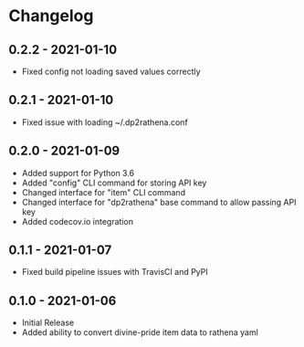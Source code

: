 Changelog
=========

0.2.2 - 2021-01-10
------------------
* Fixed config not loading saved values correctly

0.2.1 - 2021-01-10
------------------
* Fixed issue with loading ~/.dp2rathena.conf

0.2.0 - 2021-01-09
------------------
* Added support for Python 3.6
* Added "config" CLI command for storing API key
* Changed interface for "item" CLI command
* Changed interface for "dp2rathena" base command to allow passing API key
* Added codecov.io integration

0.1.1 - 2021-01-07
------------------
* Fixed build pipeline issues with TravisCI and PyPI

0.1.0 - 2021-01-06
------------------
* Initial Release
* Added ability to convert divine-pride item data to rathena yaml
